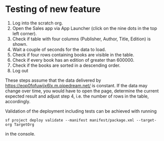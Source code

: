# Testing of new feature

1. Log into the scratch org.
2. Open the Sales app via App Launcher (click on the nine dots in the top left corner).
3. Check if table with four columns (Publisher, Author, Title, Edition) is shown.
4. Wait a couple of seconds for the data to load.
5. Check if four rows containing books are visible in the table.
6. Check if every book has an edition of greater than 600000.
7. Check if the books are sorted in a descending order.
8. Log out

These steps assume that the data delivered by https://eop0fqfuwjjx6lx.m.pipedream.net/ is constant.
If the data may change over time, you would have to open the page, determine the current expected result and adjust step 4, i.e. the number of rows in the table, accordingly.

Validation of the deployment including tests can be achieved with running

`sf project deploy validate --manifest manifest/package.xml --target-org TargetOrg`

in the console.
